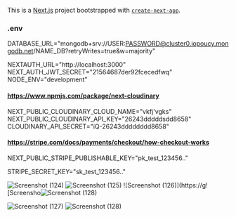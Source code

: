 This is a [Next.js](https://nextjs.org/) project bootstrapped with [`create-next-app`](https://github.com/vercel/next.js/tree/canary/packages/create-next-app).

### .env

DATABASE_URL="mongodb+srv://USER:PASSWORD@cluster0.iopoucy.mongodb.net/NAME_DB?retryWrites=true&w=majority"

NEXTAUTH_URL="http://localhost:3000"
NEXT_AUTH_JWT_SECRET="21564687der92fcecedfwq"
NODE_ENV="development"

#### https://www.npmjs.com/package/next-cloudinary

NEXT_PUBLIC_CLOUDINARY_CLOUD_NAME="vkfj'vgks"
NEXT_PUBLIC_CLOUDINARY_API_KEY="26243dddddsdd8658"
CLOUDINARY_API_SECRET="iQ-26243dddddddd8658"

#### https://stripe.com/docs/payments/checkout/how-checkout-works

NEXT_PUBLIC_STRIPE_PUBLISHABLE_KEY="pk_test_123456.."

STRIPE_SECRET_KEY="sk_test_123456.."


![Screenshot (124)](https://github.com/nikitenko1/rix-swr-mo-prisma-net/assets/20661870/dd7aaaf9-0cd9-4256-a723-fc3a908361c8)
![Screenshot (125)](https://github.com/nikitenko1/rix-swr-mo-prisma-net/assets/20661870/d2e22153-3b34-4692-b979-1f42c34405ab)
![Screenshot (126)](https://g![Screensho![Screenshot (128)](https://github.com/nikitenko1/rix-swr-mo-prisma-net/assets/20661870/3faaecd2-63dc-4c72-94a6-ad68956b1979)
 
 ![Screenshot (127)](https://github.com/nikitenko1/rix-swr-mo-prisma-net/assets/20661870/25b45b70-4c52-4a50-9ff2-9916e598e6a6)
 ![Screenshot (128)](https://github.com/nikitenko1/rix-swr-mo-prisma-net/assets/20661870/c4562c16-dc49-429f-94fc-42fb39d326cb)


